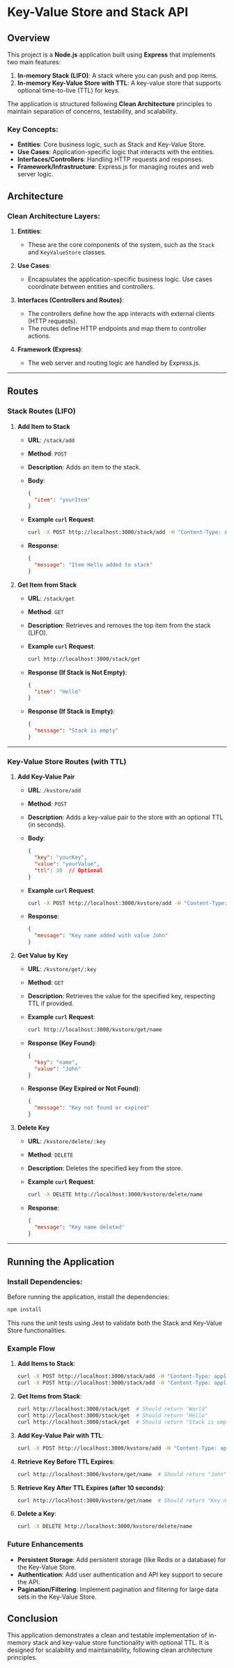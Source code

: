 # Key-Value Store and Stack API

## Overview

This project is a **Node.js** application built using **Express** that implements two main features:

1. **In-memory Stack (LIFO)**: A stack where you can push and pop items.
2. **In-memory Key-Value Store with TTL**: A key-value store that supports optional time-to-live (TTL) for keys.

The application is structured following **Clean Architecture** principles to maintain separation of concerns, testability, and scalability.

### Key Concepts:

- **Entities**: Core business logic, such as Stack and Key-Value Store.
- **Use Cases**: Application-specific logic that interacts with the entities.
- **Interfaces/Controllers**: Handling HTTP requests and responses.
- **Framework/Infrastructure**: Express.js for managing routes and web server logic.

## Architecture

### Clean Architecture Layers:

1. **Entities**:
    - These are the core components of the system, such as the `Stack` and `KeyValueStore` classes.

2. **Use Cases**:
    - Encapsulates the application-specific business logic. Use cases coordinate between entities and controllers.

3. **Interfaces (Controllers and Routes)**:
    - The controllers define how the app interacts with external clients (HTTP requests).
    - The routes define HTTP endpoints and map them to controller actions.

4. **Framework (Express)**:
    - The web server and routing logic are handled by Express.js.

---

## Routes

### Stack Routes (LIFO)

1. **Add Item to Stack**
    - **URL**: `/stack/add`
    - **Method**: `POST`
    - **Description**: Adds an item to the stack.
    - **Body**:
      ```json
      {
        "item": "yourItem"
      }
      ```

    - **Example `curl` Request**:

      ```bash
      curl -X POST http://localhost:3000/stack/add -H "Content-Type: application/json" -d '{"item":"Hello"}'
      ```

    - **Response**:
      ```json
      {
        "message": "Item Hello added to stack"
      }
      ```

2. **Get Item from Stack**
    - **URL**: `/stack/get`
    - **Method**: `GET`
    - **Description**: Retrieves and removes the top item from the stack (LIFO).

    - **Example `curl` Request**:

      ```bash
      curl http://localhost:3000/stack/get
      ```

    - **Response (If Stack is Not Empty)**:
      ```json
      {
        "item": "Hello"
      }
      ```

    - **Response (If Stack is Empty)**:
      ```json
      {
        "message": "Stack is empty"
      }
      ```

---

### Key-Value Store Routes (with TTL)

1. **Add Key-Value Pair**
    - **URL**: `/kvstore/add`
    - **Method**: `POST`
    - **Description**: Adds a key-value pair to the store with an optional TTL (in seconds).
    - **Body**:
      ```json
      {
        "key": "yourKey",
        "value": "yourValue",
        "ttl": 30  // Optional
      }
      ```

    - **Example `curl` Request**:

      ```bash
      curl -X POST http://localhost:3000/kvstore/add -H "Content-Type: application/json" -d '{"key":"name", "value":"John", "ttl":30}'
      ```

    - **Response**:
      ```json
      {
        "message": "Key name added with value John"
      }
      ```

2. **Get Value by Key**
    - **URL**: `/kvstore/get/:key`
    - **Method**: `GET`
    - **Description**: Retrieves the value for the specified key, respecting TTL if provided.

    - **Example `curl` Request**:

      ```bash
      curl http://localhost:3000/kvstore/get/name
      ```

    - **Response (Key Found)**:
      ```json
      {
        "key": "name",
        "value": "John"
      }
      ```

    - **Response (Key Expired or Not Found)**:
      ```json
      {
        "message": "Key not found or expired"
      }
      ```

3. **Delete Key**
    - **URL**: `/kvstore/delete/:key`
    - **Method**: `DELETE`
    - **Description**: Deletes the specified key from the store.

    - **Example `curl` Request**:

      ```bash
      curl -X DELETE http://localhost:3000/kvstore/delete/name
      ```

    - **Response**:
      ```json
      {
        "message": "Key name deleted"
      }
      ```

---

## Running the Application

### Install Dependencies:

Before running the application, install the dependencies:

```bash
npm install
```

This runs the unit tests using Jest to validate both the Stack and Key-Value Store functionalities.

### Example Flow

1. **Add Items to Stack**:
    ```bash
    curl -X POST http://localhost:3000/stack/add -H "Content-Type: application/json" -d '{"item":"Hello"}'
    curl -X POST http://localhost:3000/stack/add -H "Content-Type: application/json" -d '{"item":"World"}'
    ```

2. **Get Items from Stack**:
    ```bash
    curl http://localhost:3000/stack/get  # Should return "World"
    curl http://localhost:3000/stack/get  # Should return "Hello"
    curl http://localhost:3000/stack/get  # Should return "Stack is empty"
    ```

3. **Add Key-Value Pair with TTL**:
    ```bash
    curl -X POST http://localhost:3000/kvstore/add -H "Content-Type: application/json" -d '{"key":"name", "value":"John", "ttl":10}'
    ```

4. **Retrieve Key Before TTL Expires**:
    ```bash
    curl http://localhost:3000/kvstore/get/name  # Should return "John"
    ```

5. **Retrieve Key After TTL Expires (after 10 seconds)**:
    ```bash
    curl http://localhost:3000/kvstore/get/name  # Should return "Key not found or expired"
    ```

6. **Delete a Key**:
    ```bash
    curl -X DELETE http://localhost:3000/kvstore/delete/name
    ```

### Future Enhancements

- **Persistent Storage**: Add persistent storage (like Redis or a database) for the Key-Value Store.
- **Authentication**: Add user authentication and API key support to secure the API.
- **Pagination/Filtering**: Implement pagination and filtering for large data sets in the Key-Value Store.

## Conclusion

This application demonstrates a clean and testable implementation of in-memory stack and key-value store functionality with optional TTL. It is designed for scalability and maintainability, following clean architecture principles.
